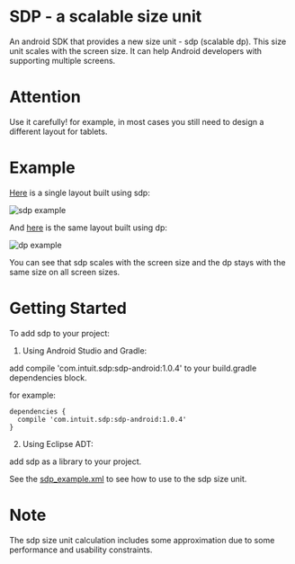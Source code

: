 # SDP - a scalable size unit
An android SDK that provides a new size unit - sdp (scalable dp). This size unit scales with the screen size. It can help Android developers with supporting multiple screens.

# Attention
Use it carefully! for example, in most cases you still need to design a different layout for tablets.

# Example
[Here](https://github.com/intuit/sdp/blob/master/sdp-android/src/main/res/layout/sdp_example.xml) is a single layout built using sdp:

![sdp example](https://github.com/intuit/sdp/blob/master/sdp_example.png)

And [here](https://github.com/intuit/sdp/blob/master/sdp-android/src/main/res/layout/dp_example.xml) is the same layout built using dp:

![dp example](https://github.com/intuit/sdp/blob/master/dp_example.png)

You can see that sdp scales with the screen size and the dp stays with the same size on all screen sizes.

# Getting Started

To add sdp to your project:

1. Using Android Studio and Gradle: 

  add compile 'com.intuit.sdp:sdp-android:1.0.4' to your build.gradle dependencies block.
  
  for example:
  
  ```
  dependencies {
    compile 'com.intuit.sdp:sdp-android:1.0.4'
  }
  ```
  
2. Using Eclipse ADT:

  add sdp as a library to your project.

See the [sdp_example.xml](https://github.com/intuit/sdp/blob/master/sdp-android/src/main/res/layout/sdp_example.xml) to see how to use to the sdp size unit.

# Note
The sdp size unit calculation includes some approximation due to some performance and usability constraints.
